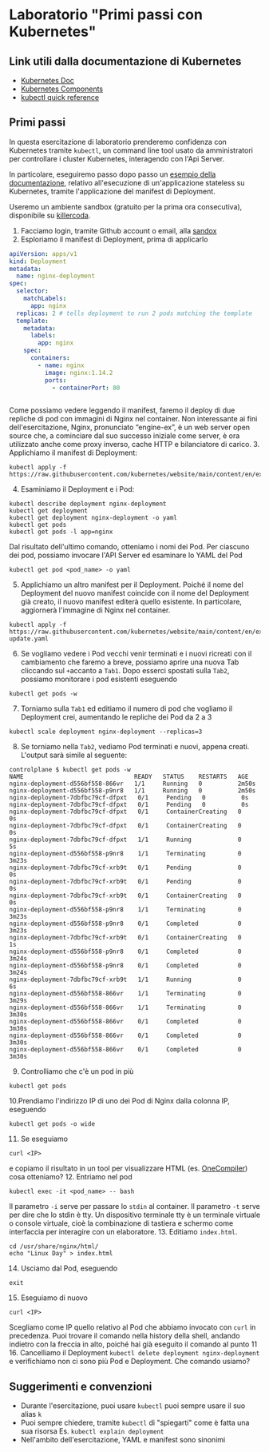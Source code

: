 # Laboratorio "Primi passi con Kubernetes"

## Link utili dalla documentazione di Kubernetes

- [Kubernetes Doc](https://kubernetes.io/it/docs/home/)
- [Kubernetes Components](https://kubernetes.io/docs/concepts/overview/components/)
- [kubectl quick reference](https://kubernetes.io/docs/reference/kubectl/quick-reference/)

## Primi passi

In questa esercitazione di laboratorio prenderemo confidenza con Kubernetes tramite `kubectl`,
un command line tool usato da amministratori per controllare i cluster Kubernetes, interagendo con l'Api Server.

In particolare, eseguiremo passo dopo passo un 
[esempio della documentazione](https://kubernetes.io/docs/tasks/run-application/run-stateless-application-deployment/), 
relativo all'esecuzione di un'applicazione stateless su Kubernetes,
tramite l'applicazione del manifest di Deployment.

Useremo un ambiente sandbox (gratuito per la prima ora consecutiva), disponibile su
[killercoda](https://killercoda.com).

1. Facciamo login, tramite Github account o email, alla [sandox](https://killercoda.com/playgrounds/scenario/kubernetes)
2. Esploriamo il manifest di Deployment, prima di applicarlo
```yaml
apiVersion: apps/v1
kind: Deployment
metadata:
  name: nginx-deployment
spec:
  selector:
    matchLabels:
      app: nginx
  replicas: 2 # tells deployment to run 2 pods matching the template
  template:
    metadata:
      labels:
        app: nginx
    spec:
      containers:
        - name: nginx
          image: nginx:1.14.2
          ports:
            - containerPort: 80
 
```
Come possiamo vedere leggendo il manifest, faremo il deploy di due repliche di pod con immagini di Nginx
nel container.
Non interessante ai fini dell'esercitazione, Nginx, pronunciato “engine-ex”, è un web server open source 
che, a cominciare dal suo successo iniziale come server, è ora utilizzato anche come proxy inverso, 
cache HTTP e bilanciatore di carico.
3. Applichiamo il manifest di Deployment:
```shell
kubectl apply -f https://raw.githubusercontent.com/kubernetes/website/main/content/en/examples/application/deployment.yaml
```
4. Esaminiamo il Deployment e i Pod:
```shell
kubectl describe deployment nginx-deployment
kubectl get deployment
kubectl get deployment nginx-deployment -o yaml
kubectl get pods
kubectl get pods -l app=nginx
```
Dal risultato dell'ultimo comando, otteniamo i nomi dei Pod.
Per ciascuno dei pod, possiamo invocare l'API Server ed esaminare lo YAML del Pod
```shell
kubectl get pod <pod_name> -o yaml
```
5. Applichiamo un altro manifest per il Deployment. 
Poiché il nome del Deployment del nuovo manifest coincide con il nome del Deployment già creato,
il nuovo manifest editerà quello esistente.
In particolare, aggiornerà l'immagine di Nginx nel container.
```shell
kubectl apply -f https://raw.githubusercontent.com/kubernetes/website/main/content/en/examples/application/deployment-update.yaml
```
6. Se vogliamo vedere i Pod vecchi venir terminati e i nuovi ricreati con il cambiamento che faremo a breve, 
possiamo aprire una nuova Tab cliccando sul `+`accanto a `Tab1`. 
Dopo esserci spostati sulla `Tab2`, possiamo monitorare i pod esistenti eseguendo
```shell
kubectl get pods -w
```
7. Torniamo sulla `Tab1` ed editiamo il numero di pod che vogliamo il Deployment crei, 
aumentando le repliche dei Pod da 2 a 3
```shell 
kubectl scale deployment nginx-deployment --replicas=3
```
8. Se torniamo nella `Tab2`, vediamo Pod terminati e nuovi, appena creati.
L'output sarà simile al seguente:

```shell
controlplane $ kubectl get pods -w
NAME                               READY   STATUS    RESTARTS   AGE
nginx-deployment-d556bf558-866vr   1/1     Running   0          2m50s
nginx-deployment-d556bf558-p9nr8   1/1     Running   0          2m50s
nginx-deployment-7dbfbc79cf-dfpxt   0/1     Pending   0          0s
nginx-deployment-7dbfbc79cf-dfpxt   0/1     Pending   0          0s
nginx-deployment-7dbfbc79cf-dfpxt   0/1     ContainerCreating   0          0s
nginx-deployment-7dbfbc79cf-dfpxt   0/1     ContainerCreating   0          0s
nginx-deployment-7dbfbc79cf-dfpxt   1/1     Running             0          5s
nginx-deployment-d556bf558-p9nr8    1/1     Terminating         0          3m23s
nginx-deployment-7dbfbc79cf-xrb9t   0/1     Pending             0          0s
nginx-deployment-7dbfbc79cf-xrb9t   0/1     Pending             0          0s
nginx-deployment-7dbfbc79cf-xrb9t   0/1     ContainerCreating   0          0s
nginx-deployment-d556bf558-p9nr8    1/1     Terminating         0          3m23s
nginx-deployment-d556bf558-p9nr8    0/1     Completed           0          3m23s
nginx-deployment-7dbfbc79cf-xrb9t   0/1     ContainerCreating   0          1s
nginx-deployment-d556bf558-p9nr8    0/1     Completed           0          3m24s
nginx-deployment-d556bf558-p9nr8    0/1     Completed           0          3m24s
nginx-deployment-7dbfbc79cf-xrb9t   1/1     Running             0          6s
nginx-deployment-d556bf558-866vr    1/1     Terminating         0          3m29s
nginx-deployment-d556bf558-866vr    1/1     Terminating         0          3m30s
nginx-deployment-d556bf558-866vr    0/1     Completed           0          3m30s
nginx-deployment-d556bf558-866vr    0/1     Completed           0          3m30s
nginx-deployment-d556bf558-866vr    0/1     Completed           0          3m30s
```
9. Controlliamo che c'è un pod in più
```shell 
kubectl get pods
```
10.Prendiamo l'indirizzo IP di uno dei Pod di Nginx dalla colonna IP, eseguendo
```shell
kubectl get pods -o wide
```
11. Se eseguiamo
```shell
curl <IP>
``` 
e copiamo il risultato in un tool per visualizzare HTML (es. [OneCompiler](htpps://onecompiler.com/html)) cosa otteniamo?
12. Entriamo nel pod
```shell
kubectl exec -it <pod_name> -- bash
```
Il parametro `-i` serve per passare lo `stdin` al container.
Il parametro `-t` serve per dire che lo stdin è tty.
Un dispositivo terminale tty è un terminale virtuale o console virtuale, 
cioè la combinazione di tastiera e schermo come interfaccia per interagire con un elaboratore.
13. Editiamo `index.html`.
```shell
cd /usr/share/nginx/html/
echo "Linux Day" > index.html
```
14. Usciamo dal Pod, eseguendo 
```shell
exit
```
15. Eseguiamo di nuovo 
```shell
curl <IP>
``` 
Scegliamo come IP quello relativo al Pod che abbiamo invocato con `curl` in precedenza.
Puoi trovare il comando nella history della shell, andando indietro con la freccia in alto, 
poiché hai già eseguito il comando al punto 11
16. Cancelliamo il Deployment
```kubectl delete deployment nginx-deployment``` 
e verifichiamo non ci sono più Pod e Deployment.
Che comando usiamo?

## Suggerimenti e convenzioni
- Durante l'esercitazione, puoi usare `kubectl` puoi sempre usare il suo alias `k`
- Puoi sempre chiedere, tramite `kubectl` di "spiegarti" come è fatta una sua risorsa
Es. `kubectl explain deployment`
- Nell'ambito dell'esercitazione, YAML e manifest sono sinonimi
